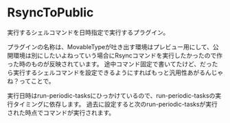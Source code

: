 # RsyncToPublic
実行するシェルコマンドを日時指定で実行するプラグイン。

プラグインの名称は、MovableTypeが吐き出す環境はプレビュー用にして、公開環境は別にしたいよねっていう場合にRsyncコマンドを実行したかったので作った時のものが反映されています。
途中コマンド固定で書いてたけど、だったら実行するシェルコマンドを設定できるようにすればもっと汎用性あがるんじゃね？ってことで。

実行日時はrun-periodic-tasksにひっかけているので、run-periodic-tasksの実行タイミングに依存します。
過去に設定すると次のrun-periodic-tasksが実行された時点でコマンドが実行されます。
